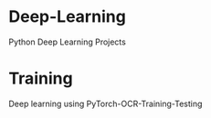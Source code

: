 # Deep-Learning
Python Deep Learning Projects

# Training 
Deep learning using PyTorch-OCR-Training-Testing
